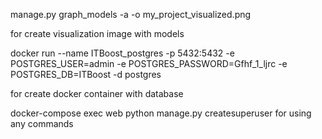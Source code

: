 manage.py graph_models -a -o my_project_visualized.png

for create visualization image with models




docker run --name ITBoost_postgres -p 5432:5432 -e POSTGRES_USER=admin -e POSTGRES_PASSWORD=Gfhf_1_ljrc -e POSTGRES_DB=ITBoost -d postgres

for create docker container with database 



docker-compose exec web python manage.py createsuperuser
for using any commands